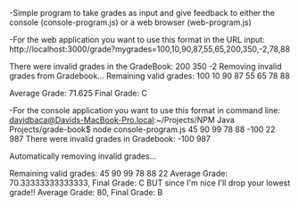 -Simple program to take grades as input and give feedback to either the console (console-program.js) or a web browser (web-program.js)

-For the web application you want to use this format in the URL input:
http://localhost:3000/grade?mygrades=100,10,90,87,55,65,200,350,-2,78,88

There were invalid grades in the GradeBook: 200 350 -2 
Removing invalid grades from Gradebook...
Remaining valid grades:
100
10
90
87
55
65
78
88

Average Grade: 71.625
Final Grade: C



-For the console application you want to use this format in command line:
davidbaca@Davids-MacBook-Pro.local:~/Projects/NPM Java Projects/grade-book$ node console-program.js 45 90 99 78 88 -100 22 987
There were invalid grades in Gradebook:
-100
987

Automatically removing invalid grades...

Remaining valid grades:
45
90
99
78
88
22
Average Grade: 70.33333333333333, Final Grade: C
BUT since I'm nice I'll drop your lowest grade!!
Average Grade: 80, Final Grade: B

